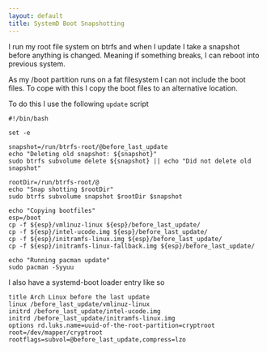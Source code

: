 ```yaml
---
layout: default
title: SystemD Boot Snapshotting
---
```


I run my root file system on btrfs and when I update I take a snapshot before anything is changed.
Meaning if something breaks, I can reboot into previous system.

As my /boot partition runs on a fat filesystem I can not include the boot files. To cope with this
I copy the boot files to an alternative location.

To do this I use the following `update` script

```
#!/bin/bash

set -e

snapshot=/run/btrfs-root/@before_last_update
echo "Deleting old snapshot: ${snapshot}"
sudo btrfs subvolume delete ${snapshot} || echo "Did not delete old snapshot"

rootDir=/run/btrfs-root/@
echo "Snap shotting $rootDir"
sudo btrfs subvolume snapshot $rootDir $snapshot

echo "Copying bootfiles"
esp=/boot
cp -f ${esp}/vmlinuz-linux ${esp}/before_last_update/
cp -f ${esp}/intel-ucode.img ${esp}/before_last_update/
cp -f ${esp}/initramfs-linux.img ${esp}/before_last_update/
cp -f ${esp}/initramfs-linux-fallback.img ${esp}/before_last_update/

echo "Running pacman update"
sudo pacman -Syyuu

```

I also have a systemd-boot loader entry like so

```
title Arch Linux before the last update
linux /before_last_update/vmlinuz-linux
initrd /before_last_update/intel-ucode.img
initrd /before_last_update/initramfs-linux.img
options rd.luks.name=uuid-of-the-root-partition=cryptroot root=/dev/mapper/cryptroot rootflags=subvol=@before_last_update,compress=lzo
```

